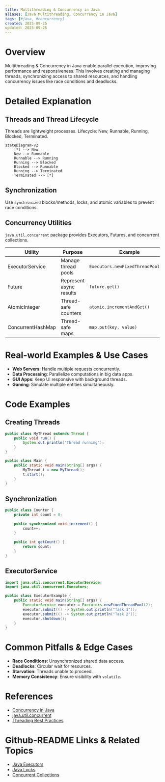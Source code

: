 ```yaml
---
title: Multithreading & Concurrency in Java
aliases: [Java Multithreading, Concurrency in Java]
tags: [#java, #concurrency]
created: 2025-09-25
updated: 2025-09-25
---
```


# Overview

Multithreading & Concurrency in Java enable parallel execution, improving performance and responsiveness. This involves creating and managing threads, synchronizing access to shared resources, and handling concurrency issues like race conditions and deadlocks.

# Detailed Explanation

## Threads and Thread Lifecycle

Threads are lightweight processes. Lifecycle: New, Runnable, Running, Blocked, Terminated.

```mermaid
stateDiagram-v2
    [*] --> New
    New --> Runnable
    Runnable --> Running
    Running --> Blocked
    Blocked --> Runnable
    Running --> Terminated
    Terminated --> [*]
```

## Synchronization

Use `synchronized` blocks/methods, locks, and atomic variables to prevent race conditions.

## Concurrency Utilities

`java.util.concurrent` package provides Executors, Futures, and concurrent collections.

| Utility | Purpose | Example |
|---------|---------|---------|
| ExecutorService | Manage thread pools | `Executors.newFixedThreadPool(10)` |
| Future | Represent async results | `future.get()` |
| AtomicInteger | Thread-safe counters | `atomic.incrementAndGet()` |
| ConcurrentHashMap | Thread-safe maps | `map.put(key, value)` |

# Real-world Examples & Use Cases

- **Web Servers**: Handle multiple requests concurrently.
- **Data Processing**: Parallelize computations in big data apps.
- **GUI Apps**: Keep UI responsive with background threads.
- **Gaming**: Simulate multiple entities simultaneously.

# Code Examples

## Creating Threads
```java
public class MyThread extends Thread {
    public void run() {
        System.out.println("Thread running");
    }
}

public class Main {
    public static void main(String[] args) {
        MyThread t = new MyThread();
        t.start();
    }
}
```

## Synchronization
```java
public class Counter {
    private int count = 0;
    
    public synchronized void increment() {
        count++;
    }
    
    public int getCount() {
        return count;
    }
}
```

## ExecutorService
```java
import java.util.concurrent.ExecutorService;
import java.util.concurrent.Executors;

public class ExecutorExample {
    public static void main(String[] args) {
        ExecutorService executor = Executors.newFixedThreadPool(2);
        executor.submit(() -> System.out.println("Task 1"));
        executor.submit(() -> System.out.println("Task 2"));
        executor.shutdown();
    }
}
```

# Common Pitfalls & Edge Cases

- **Race Conditions**: Unsynchronized shared data access.
- **Deadlocks**: Circular wait for resources.
- **Starvation**: Threads unable to proceed.
- **Memory Consistency**: Ensure visibility with `volatile`.

# References

- [Concurrency in Java](https://docs.oracle.com/javase/tutorial/essential/concurrency/)
- [java.util.concurrent](https://docs.oracle.com/javase/8/docs/api/java/util/concurrent/package-summary.html)
- [Threading Best Practices](https://www.oracle.com/technetwork/articles/javase/index-140767.html)

# Github-README Links & Related Topics

- [Java Executors](./java-executorservice/README.md)
- [Java Locks](./java-locks/README.md)
- [Concurrent Collections](./concurrent-collections/README.md)